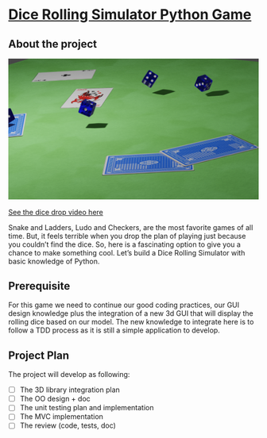 # [Dice Rolling Simulator Python Game](https://data-flair.training/blogs/dice-rolling-simulator-python/)
## About the project

![assets/casino_2.png](assets/game_intro.png)

[See the dice drop video here](assets/game_intro.mp4)

Snake and Ladders, Ludo and Checkers, are the most favorite games of all time. 
But, it feels terrible when you drop the plan of playing just because you
couldn’t find the dice. So, here is a fascinating option to give you a chance
to make something cool. Let’s build a Dice Rolling Simulator with basic
knowledge of Python.

## Prerequisite
For this game we need to continue our good coding practices, our GUI design
knowledge plus the integration of a new 3d GUI that will display the rolling
dice based on our model. The new knowledge to integrate here is to follow a
TDD process as it is still a simple application to develop.

## Project Plan
The project will develop as following:

- [ ] The 3D library integration plan
- [ ] The OO design + doc
- [ ] The unit testing plan and implementation
- [ ] The MVC implementation
- [ ] The review (code, tests, doc)